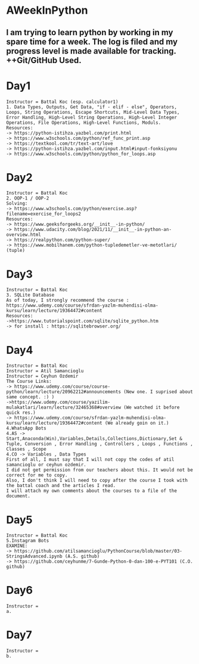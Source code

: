 # AWeekInPython
 I am trying to learn python by working in my spare time for a week. The log is filed and my progress level is made available for tracking. ++Git/GitHub Used.
 -------------------------------------------------------------------------------------------
# Day1
    Instructor = Battal Koc (esp. calculator1)
    1. Data Types, Outputs, Get Data, "if - elif - else", Operators, Loops, String Operations, Escape Shortcuts, Mid-Level Data Types, Error Handling, High-Level String Operations, High-Level Integer Operations, File Operations, High-Level Functions, Moduls.
    Resources:
    -> https://python-istihza.yazbel.com/print.html
    -> https://www.w3schools.com/python/ref_func_print.asp
    -> https://textkool.com/tr/text-art/love
    -> https://python-istihza.yazbel.com/input.html#input-fonksiyonu
    -> https://www.w3schools.com/python/python_for_loops.asp


# Day2
    Instructor = Battal Koc
    2. OOP-1 / OOP-2
    Solving:
    -> https://www.w3schools.com/python/exercise.asp?filename=exercise_for_loops2
    Resources:
    -> https://www.geeksforgeeks.org/__init__-in-python/
    -> https://www.udacity.com/blog/2021/11/__init__-in-python-an-overview.html
    -> https://realpython.com/python-super/
    -> https://www.mobilhanem.com/python-tupledemetler-ve-metotlari/ (tuple)


# Day3
    Instructor = Battal Koc
    3. SQLite Database
    As of today, I strongly recommend the course : https://www.udemy.com/course/sfrdan-yazlm-muhendisi-olma-kursu/learn/lecture/19364472#content
    Resources:
    ->https://www.tutorialspoint.com/sqlite/sqlite_python.htm
    -> for install : https://sqlitebrowser.org/

# Day4
    Instructor = Battal Koc
    Instructor = Atil Samancioglu
    Instructor = Ceyhun Ozdemir
    The Course Links:
    -> https://www.udemy.com/course/course-python/learn/lecture/20962212#announcements (New one. I suprised about same concept. :) )
    ->https://www.udemy.com/course/yazilim-mulakatlari/learn/lecture/32465368#overview (We watched it before quick res.)
    -> https://www.udemy.com/course/sfrdan-yazlm-muhendisi-olma-kursu/learn/lecture/19364472#content (We already goin on it.)
    4.WhatsApp Bots
    4.AS -> Start,Anaconda(Win),Variables,Details,Collections,Dictionary,Set & Tuple, Conversion , Error Handling , Controllers , Loops , Functions , Classes , Scope
    4.CO -> Variables , Data Types
    First of all, I must say that I will not copy the codes of atil samancioglu or ceyhun ozdemir. 
    I did not get permission from our teachers about this. It would not be correct for me to copy. 
    Also, I don't think I will need to copy after the course I took with the battal coach and the articles I read. 
    I will attach my own comments about the courses to a file of the document.
# Day5
    Instructor = Battal Koc
    5.Instagram Bots
    EXAMINE:
    -> https://github.com/atilsamancioglu/PythonCourse/blob/master/03-StringsAdvanced.ipynb (A.S. github)
    -> https://github.com/ceyhunme/7-Gunde-Python-0-dan-100-e-PYT101 (C.O. github)
# Day6
    Instructor = 
    a.
# Day7
    Instructor = 
    b.